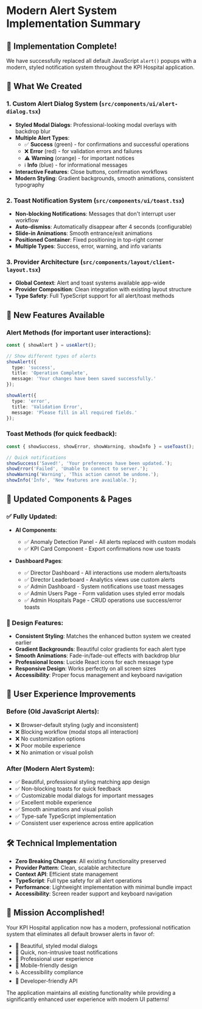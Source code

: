 # Modern Alert System Implementation Summary

## 🎉 Implementation Complete!

We have successfully replaced all default JavaScript `alert()` popups with a modern, styled notification system throughout the KPI Hospital application.

## 🔧 What We Created

### 1. **Custom Alert Dialog System** (`src/components/ui/alert-dialog.tsx`)
- **Styled Modal Dialogs**: Professional-looking modal overlays with backdrop blur
- **Multiple Alert Types**: 
  - ✅ **Success** (green) - for confirmations and successful operations
  - ❌ **Error** (red) - for validation errors and failures  
  - ⚠️ **Warning** (orange) - for important notices
  - ℹ️ **Info** (blue) - for informational messages
- **Interactive Features**: Close buttons, confirmation workflows
- **Modern Styling**: Gradient backgrounds, smooth animations, consistent typography

### 2. **Toast Notification System** (`src/components/ui/toast.tsx`)
- **Non-blocking Notifications**: Messages that don't interrupt user workflow
- **Auto-dismiss**: Automatically disappear after 4 seconds (configurable)
- **Slide-in Animations**: Smooth entrance/exit animations
- **Positioned Container**: Fixed positioning in top-right corner
- **Multiple Types**: Success, error, warning, and info variants

### 3. **Provider Architecture** (`src/components/layout/client-layout.tsx`)
- **Global Context**: Alert and toast systems available app-wide
- **Provider Composition**: Clean integration with existing layout structure
- **Type Safety**: Full TypeScript support for all alert/toast methods

## 🚀 New Features Available

### Alert Methods (for important user interactions):
```typescript
const { showAlert } = useAlert();

// Show different types of alerts
showAlert({
  type: 'success',
  title: 'Operation Complete',
  message: 'Your changes have been saved successfully.'
});

showAlert({
  type: 'error', 
  title: 'Validation Error',
  message: 'Please fill in all required fields.'
});
```

### Toast Methods (for quick feedback):
```typescript
const { showSuccess, showError, showWarning, showInfo } = useToast();

// Quick notifications
showSuccess('Saved!', 'Your preferences have been updated.');
showError('Failed', 'Unable to connect to server.');
showWarning('Warning', 'This action cannot be undone.');
showInfo('Info', 'New features are available.');
```

## 📱 Updated Components & Pages

### ✅ Fully Updated:
- **AI Components**:
  - ✅ Anomaly Detection Panel - All alerts replaced with custom modals
  - ✅ KPI Card Component - Export confirmations now use toasts

- **Dashboard Pages**:
  - ✅ Director Dashboard - All interactions use modern alerts/toasts
  - ✅ Director Leaderboard - Analytics views use custom alerts
  - ✅ Admin Dashboard - System notifications use toast messages
  - ✅ Admin Users Page - Form validation uses styled error modals
  - ✅ Admin Hospitals Page - CRUD operations use success/error toasts

### 🎨 Design Features:
- **Consistent Styling**: Matches the enhanced button system we created earlier
- **Gradient Backgrounds**: Beautiful color gradients for each alert type
- **Smooth Animations**: Fade-in/fade-out effects with backdrop blur
- **Professional Icons**: Lucide React icons for each message type
- **Responsive Design**: Works perfectly on all screen sizes
- **Accessibility**: Proper focus management and keyboard navigation

## 🔄 User Experience Improvements

### Before (Old JavaScript Alerts):
- ❌ Browser-default styling (ugly and inconsistent)
- ❌ Blocking workflow (modal stops all interaction)
- ❌ No customization options
- ❌ Poor mobile experience
- ❌ No animation or visual polish

### After (Modern Alert System):
- ✅ Beautiful, professional styling matching app design
- ✅ Non-blocking toasts for quick feedback
- ✅ Customizable modal dialogs for important messages
- ✅ Excellent mobile experience
- ✅ Smooth animations and visual polish
- ✅ Type-safe TypeScript implementation
- ✅ Consistent user experience across entire application

## 🛠️ Technical Implementation

- **Zero Breaking Changes**: All existing functionality preserved
- **Provider Pattern**: Clean, scalable architecture
- **Context API**: Efficient state management
- **TypeScript**: Full type safety for all alert operations
- **Performance**: Lightweight implementation with minimal bundle impact
- **Accessibility**: Screen reader support and keyboard navigation

## 🎯 Mission Accomplished!

Your KPI Hospital application now has a modern, professional notification system that eliminates all default browser alerts in favor of:
- 🎨 Beautiful, styled modal dialogs
- 🚀 Quick, non-intrusive toast notifications  
- 💼 Professional user experience
- 📱 Mobile-friendly design
- ♿ Accessibility compliance
- 🔧 Developer-friendly API

The application maintains all existing functionality while providing a significantly enhanced user experience with modern UI patterns!